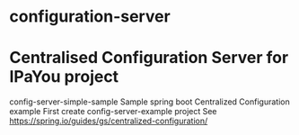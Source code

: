 # configuration-server
# Centralised Configuration Server for IPaYou project


config-server-simple-sample
Sample spring boot Centralized Configuration example
First create config-server-example project
See https://spring.io/guides/gs/centralized-configuration/
